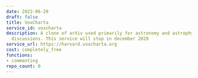 ```yaml
---
date: 2022-06-20
draft: false
title: VoxCharta
service_id: voxcharta
description: A clone of arXiv used primarily for astronomy and astrophysics paper
  discussions. This service will stop in december 2020
service_url: https://harvard.voxcharta.org
cost: completely_free
functions:
- commenting
repo_count: 0
---
```



